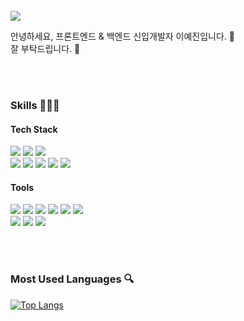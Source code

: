 
<br />

<img src="https://img.shields.io/badge/pos03167@naver.com-FF3670?style=flat-square&logo=gmail&logoColor=white"/>

안녕하세요, 프론트엔드 & 백엔드 신입개발자 이예진입니다. 👋 <br />
잘 부탁드립니다. 💖




<br />
<br />

### Skills 👩🏻‍💻

#### Tech Stack
<img src="https://img.shields.io/badge/SPRING-6DB33F?style=flat-square&logo=spring&logoColor=white"/> <img src="https://img.shields.io/badge/SPRING BOOT-6DB33F?style=flat-square&logo=springboot&logoColor=white"/> <img src="https://img.shields.io/badge/Java-007396?style=flat-square&logo=JAVA&logoColor=white" /> <br />
<img src="https://img.shields.io/badge/REACT-20232a?style=flat-square&logo=react&logoColor=61DAFB"/> <img src="https://img.shields.io/badge/HTML-E34F26?style=flat-square&logo=html5&logoColor=white"/> <img src="https://img.shields.io/badge/JAVA SCRIPT-F7DF1E?style=flat-square&logo=javascript&logoColor=white"/> <img src="https://img.shields.io/badge/CSS-1572B6?style=flat-square&logo=css3&logoColor=white"/> <img src="https://img.shields.io/badge/SCSS-CC6699?style=flat-square&logo=sass&logoColor=white"/> 

#### Tools
<img src="https://img.shields.io/badge/VSCODE-6DB33F?style=flat-square&logo=VSCODE&logoColor=white" /> <img src="https://img.shields.io/badge/ECLIPSE-2C2255?style=flat-square&logo=eclipseide&logoColor=white" /> <img src="https://img.shields.io/badge/INTELLIJ-000000?style=flat-square&logo=intellijidea&logoColor=white" /> <img src="https://img.shields.io/badge/MARIA DB-003545?style=flat-square&logo=mariadb&logoColor=white" />  <img src="https://img.shields.io/badge/MYSQL-4479A1?style=flat-square&logo=mysql&logoColor=white" />  <img src="https://img.shields.io/badge/AWS-232F3E?style=flat-square&logo=amazonwebservices&logoColor=white" /> <br />
<img src="https://img.shields.io/badge/NOTION-000000?style=flat-square&logo=notion&logoColor=white"/> <img src="https://img.shields.io/badge/GITHUB-181717?style=flat-square&logo=github&logoColor=white"/> <img src="https://img.shields.io/badge/GIT-F05032?style=flat-square&logo=git&logoColor=white"/>  <br />


<br />
<br />

### Most Used Languages 🔍  <br />
[![Top Langs](https://github-readme-stats.vercel.app/api/top-langs/?username=yaejin12&layout=compact)](https://github.com/yaejin12/github-readme-stats)



